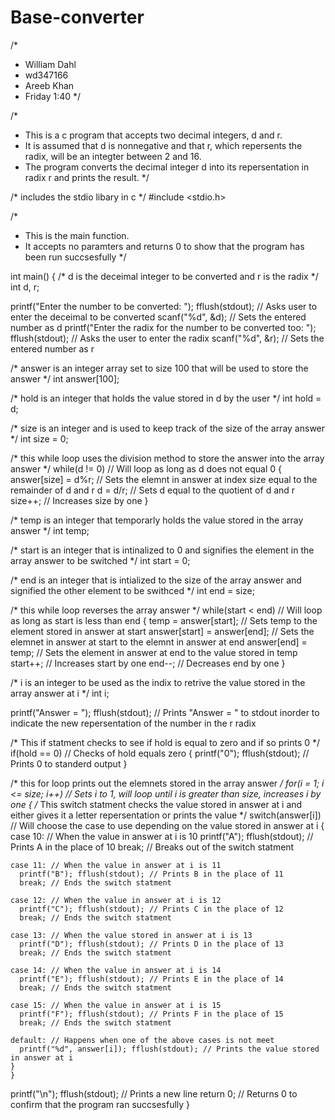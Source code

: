 # Base-converter
/*
 * William Dahl
 * wd347166
 * Areeb Khan
 * Friday 1:40
 */

/*
 * This is a c program that accepts two decimal integers, d and r. 
 * It is assumed that d is nonnegative and that r, which repersents the radix, will be an integter between 2 and 16.
 * The program converts the decimal integer d into its repersentation in radix r and prints the result.
 */ 

/* includes the stdio libary in c */
#include <stdio.h>

/* 
 * This is the main function.
 * It accepts no paramters and returns 0 to show that the program has been run succsesfully
 */

int main()
{
  /* d is the deceimal integer to be converted and r is the radix */
  int d, r;

  printf("Enter the number to be converted: "); fflush(stdout); // Asks user to enter the deceimal to be converted
  scanf("%d", &d); // Sets the entered number as d
  printf("Enter the radix for the number to be converted too: "); fflush(stdout); // Asks the user to enter the radix
  scanf("%d", &r); // Sets the entered number as r

  /* answer is an integer array set to size 100 that will be used to store the answer */
  int answer[100];

  /* hold is an integer that holds the value stored in d by the user */
  int hold = d;

  /* size is an integer and is used to keep track of the size of the array answer */
  int size = 0;


  /* this while loop uses the division method to store the answer into the array answer */
  while(d != 0) // Will loop as long as d does not equal 0
  {
    answer[size] = d%r; // Sets the elemnt in answer at index size equal to the remainder of d and r
    d = d/r; // Sets d equal to the quotient of d and r
    size++; // Increases size by one
  }

  /* temp is an integer that temporarly holds the value stored in the array answer */
  int temp;

  /* start is an integer that is intinalized to 0 and signifies the element in the array answer to be switched */
  int start = 0;

  /* end is an integer that is intialized to the size of the array answer and signified the other element to be swithced */
  int end = size;

  /* this while loop reverses the array answer */
  while(start < end) // Will loop as long as start is less than end
    {
      temp = answer[start]; // Sets temp to the element stored in answer at start
      answer[start] = answer[end]; // Sets the elemnet in answer at start to the elemnt in answer at end
      answer[end] = temp; // Sets the element in answer at end to the value stored in temp
      start++; // Increases start by one
      end--; // Decreases end by one
    }

  /* i is an integer to be used as the indix to retrive the value stored in the array answer at i */
  int i;

  printf("Answer = "); fflush(stdout); // Prints "Answer = " to stdout inorder to indicate the new repersentation of the number in the r radix

  /* This if statment checks to see if hold is equal to zero and if so prints 0 */
  if(hold == 0) // Checks of hold equals zero
    {
      printf("0"); fflush(stdout); // Prints 0 to standerd output
    }

  /* this for loop prints out the elemnets stored in the array answer */
  for(i = 1; i <= size; i++) // Sets i to 1, will loop until i is greater than size, increases i by one
    {
      /* This switch statment checks the value stored in answer at i and either gives it a letter repersentation or prints the value */
      switch(answer[i]) // Will choose the case to use depending on the value stored in answer at i
	{
	case 10: // When the value in answer at i is 10
	  printf("A"); fflush(stdout); // Prints A in the place of 10
	  break; // Breaks out of the switch statment

	case 11: // When the value in answer at i is 11
	  printf("B"); fflush(stdout); // Prints B in the place of 11
	  break; // Ends the switch statment
	  
	case 12: // When the value in answer at i is 12
	  printf("C"); fflush(stdout); // Prints C in the place of 12
	  break; // Ends the switch statment

	case 13: // When the value stored in answer at i is 13
	  printf("D"); fflush(stdout); // Prints D in the place of 13
	  break; // Ends the switch statment

	case 14: // When the value in answer at i is 14
	  printf("E"); fflush(stdout); // Prints E in the place of 14
	  break; // Ends the switch statment

	case 15: // When the value in answer at i is 15
	  printf("F"); fflush(stdout); // Prints F in the place of 15
	  break; // Ends the switch statment

	default: // Happens when one of the above cases is not meet
	  printf("%d", answer[i]); fflush(stdout); // Prints the value stored in answer at i
	}
    }
  printf("\n"); fflush(stdout); // Prints a new line
  return 0; // Returns 0 to confirm that the program ran succsesfully
}
